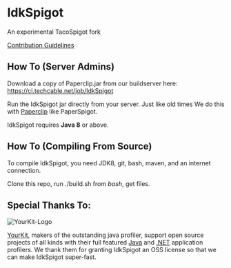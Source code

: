 IdkSpigot
===========

An experimental TacoSpigot fork

[Contribution Guidelines](Contributing.md)

How To (Server Admins)
------
Download a copy of Paperclip.jar from our buildserver here:
https://ci.techcable.net/job/IdkSpigot

Run the IdkSpigot jar directly from your server. Just like old times
We do this with [Paperclip](https://github.com/PaperSpigot/Paperclip) like PaperSpigot.

IdkSpigot requires **Java 8** or above.


How To (Compiling From Source)
------
To compile IdkSpigot, you need JDK8, git, bash, maven, and an internet connection.

Clone this repo, run ./build.sh from *bash*, get files.

Special Thanks To:
-------------

![YourKit-Logo](https://www.yourkit.com/images/yklogo.png)

[YourKit](http://www.yourkit.com/), makers of the outstanding java 
profiler, support open source projects of all kinds with their full 
featured [Java](https://www.yourkit.com/java/profiler/index.jsp) and 
[.NET](https://www.yourkit.com/.net/profiler/index.jsp) application 
profilers. We thank them for granting IdkSpigot an OSS license so that 
we can make IdkSpigot super-fast.
